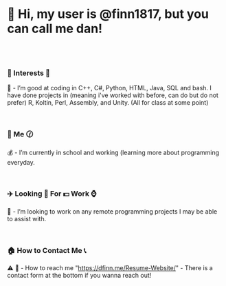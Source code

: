 # 👋 Hi, my user is @finn1817, but you can call me dan! #

<br>
<br>

### 🚌 Interests 🎸 ###
👀 - I’m good at coding in C++, C#, Python, HTML, Java, SQL and bash. I have done projects in (meaning i've worked with before, can do but do not prefer) R, Koltin, Perl, Assembly, and Unity. (All for class at some point)

<br>
  
### 🔧 Me 🕜 ### 
💰 - I’m currently in school and working (learning more about programming everyday.

<br>
  
### ✈️ Looking 🚁 For 💵 Work ⌚ ### 
💸 - I’m looking to work on any remote programming projects I may be able to assist with.

<br>
  
### 🏠 How to Contact Me 📞 ### 
⚠️ 📨 - How to reach me "https://dfinn.me/Resume-Website/" - There is a contact form at the bottom if you wanna reach out!

<!---
finn1817/finn1817 is a ✨ special ✨ repository because its `README.md` (this file) appears on your GitHub profile.
You can click the Preview link to take a look at your changes.
--->
